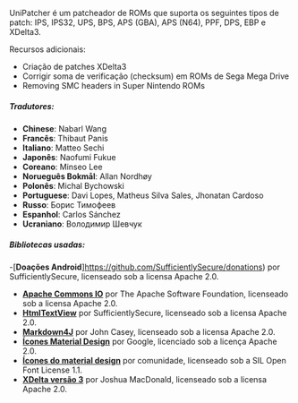 UniPatcher é um patcheador de ROMs que suporta os seguintes tipos de patch: IPS, IPS32, UPS, BPS, APS (GBA), APS (N64), PPF, DPS, EBP e XDelta3.

Recursos adicionais:

- Criação de patches XDelta3
- Corrigir soma de verificação (checksum) em ROMs de Sega Mega Drive
- Removing SMC headers in Super Nintendo ROMs

##### Tradutores:

- **Chinese**: Nabarl Wang
- **Francês**: Thibaut Panis
- **Italiano**: Matteo Sechi
- **Japonês**: Naofumi Fukue
- **Coreano**: Minseo Lee
- **Norueguês Bokmål**: Allan Nordhøy
- **Polonês**: Michal Bychowski
- **Portuguese**: Davi Lopes, Matheus Silva Sales, Jhonatan Cardoso
- **Russo**: Борис Тимофеев
- **Espanhol**: Carlos Sánchez
- **Ucraniano**: Володимир Шевчук

##### Bibliotecas usadas:

-[**Doações Android**]https://github.com/SufficientlySecure/donations) por SufficientlySecure, licenseado sob a licensa Apache 2.0.
- [**Apache Commons IO**](https://commons.apache.org/proper/commons-io/) por The Apache Software Foundation, licenseado sob a licensa Apache 2.0.
- [**HtmlTextView**](https://github.com/SufficientlySecure/html-textview) por SufficientlySecure, licenseado sob a licensa Apache 2.0.
- [**Markdown4J**](https://github.com/jdcasey/markdown4j) por John Casey, licenseado sob a licensa Apache 2.0.
- [**Ícones Material Design**](https://github.com/google/material-design-icons) por Google, licenciado sob a licença Apache 2.0.
- [**Ícones do material design**](https://materialdesignicons.com) por comunidade, licenseado sob a SIL Open Font License 1.1.
- [**XDelta versão 3**](https://github.com/jmacd/xdelta) por Joshua MacDonald, licenseado sob a licensa Apache 2.0.